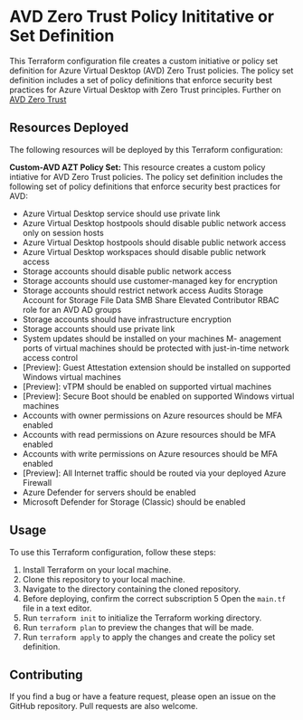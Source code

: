 # AVD Zero Trust Policy Inititative or Set Definition

This Terraform configuration file creates a custom initiative or policy set definition for Azure Virtual Desktop (AVD) Zero Trust policies. The policy set definition includes a set of policy definitions that enforce security best practices for Azure Virtual Desktop with Zero Trust principles. Further on [AVD Zero Trust](https://learn.microsoft.com/en-us/security/zero-trust/azure-infrastructure-avd)

## Resources Deployed

The following resources will be deployed by this Terraform configuration:

**Custom-AVD AZT Policy Set:** This resource creates a custom policy intiative for AVD Zero Trust policies. The policy set definition includes the following set of policy definitions that enforce security best practices for AVD:

- Azure Virtual Desktop service should use private link
- Azure Virtual Desktop hostpools should disable public network access only on session hosts
- Azure Virtual Desktop hostpools should disable public network access
- Azure Virtual Desktop workspaces should disable public network access
- Storage accounts should disable public network access
- Storage accounts should use customer-managed key for encryption
- Storage accounts should restrict network access
Audits Storage Account for Storage File Data SMB Share Elevated Contributor RBAC role for an AVD AD groups
- Storage accounts should have infrastructure encryption
- Storage accounts should use private link
- System updates should be installed on your machines
M- anagement ports of virtual machines should be protected with just-in-time network access control
- [Preview]: Guest Attestation extension should be installed on supported Windows virtual machines
- [Preview]: vTPM should be enabled on supported virtual machines
- [Preview]: Secure Boot should be enabled on supported Windows virtual machines
- Accounts with owner permissions on Azure resources should be MFA enabled
- Accounts with read permissions on Azure resources should be MFA enabled
- Accounts with write permissions on Azure resources should be MFA enabled
- [Preview]: All Internet traffic should be routed via your deployed Azure Firewall
- Azure Defender for servers should be enabled
- Microsoft Defender for Storage (Classic) should be enabled


## Usage

To use this Terraform configuration, follow these steps:

1. Install Terraform on your local machine.
2. Clone this repository to your local machine.
3. Navigate to the directory containing the cloned repository.
4. Before deploying, confirm the correct subscription
5 Open the `main.tf` file in a text editor.
6. Run `terraform init` to initialize the Terraform working directory.
7. Run `terraform plan` to preview the changes that will be made.
8. Run `terraform apply` to apply the changes and create the policy set definition.

## Contributing

If you find a bug or have a feature request, please open an issue on the GitHub repository. Pull requests are also welcome.

